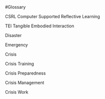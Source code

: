 #Glossary

CSRL Computer Supported Reflective Learning

TEI Tangible Embodied Interaction

Disaster

Emergency

Crisis

Crisis Training

Crisis Preparedness

Crisis Management

Crisis Work